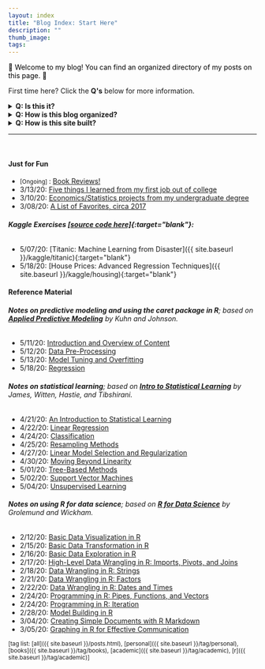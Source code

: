```yaml
---
layout: index
title: "Blog Index: Start Here"
description: ""
thumb_image: 
tags: 
---
```


:balloon: <span style = "color:black">Welcome to my blog! You can find an organized directory of my posts on this page. </span>:balloon:

First time here? Click the **Q's** below for more information.

<details closed>
	<summary style="cursor: pointer"><strong>Q: Is this it?</strong></summary><p markdown="block">
Yes. I wanted to make this website minimal and easy to navigate, so there are only two main pages: the home page, which provides an introduction, and this blog index, which links out to everything else.
</p></details>

<details closed>
	<summary style="cursor: pointer"><strong>Q: How is this blog organized?</strong></summary><p markdown="block">
    
I have a couple of personal posts in the "Just for Fun" section below (along with the few Kaggle competitions I've entered), but the majority of my effort has gone toward taking notes on the statistics and programming textbooks that I have been reading. I've found that writing these notes helps solidify my knowledge and serves as a useful reference in the likely scenario that I want to refer back to the information. 
</p></details>

<details closed>
	<summary style="cursor: pointer"><strong>Q: How is this site built? </strong></summary><p markdown="block">

###### This website is built with [Jekyll](https://jekyllrb.com){:target="blank"} and hosted on Github Pages in [this repository](https://github.com/panthonies/site/tree/chalk){:target="blank"}.

I've made a number of changes to the [original theme](http://chalk.nielsenramon.com){:target="blank"} in order to keep the site minimalistic and easy on the eyes.
</p></details>

---
<br>

#### <span class="boxheader">Just for Fun</span>

* <small>\[Ongoing] </small>: [Book Reviews!](book-reviews-recommendations)
* 3/13/20: [Five things I learned from my first job out of college](five-things-i-learned)
* 3/10/20: [Economics/Statistics projects from my undergraduate degree](previous-quantitative-work)
* 3/08/20: [A List of Favorites, circa 2017](favorites-circa-2017)

###### **Kaggle Exercises [[source code here]](https://github.com/panthonies/kaggle){:target="blank"}:**

* 5/07/20: [Titanic: Machine Learning from Disaster]({{ site.baseurl }}/kaggle/titanic){:target="blank"}
* 5/18/20: [House Prices: Advanced Regression Techniques]({{ site.baseurl }}/kaggle/housing){:target="blank"}

#### <span class="boxheader">Reference Material</span> 

###### **Notes on predictive modeling and using the *caret* package in R**; based on [**Applied Predictive Modeling**](http://appliedpredictivemodeling.com) by Kuhn and Johnson. 

* 5/11/20: [Introduction and Overview of Content](intro-predictive-modeling)
* 5/12/20: [Data Pre-Processing](data-preprocessing)
* 5/13/20: [Model Tuning and Overfitting](overfitting-tuning)
* 5/18/20: [Regression](apm-regression)

###### **Notes on statistical learning**; based on [**Intro to Statistical Learning**](http://faculty.marshall.usc.edu/gareth-james/ISL/) by James, Witten, Hastie, and Tibshirani. 

* 4/21/20: [An Introduction to Statistical Learning](intro-statistical-learning)
* 4/22/20: [Linear Regression](linear-regression)
* 4/24/20: [Classification](classification)
* 4/25/20: [Resampling Methods](resampling-methods)
* 4/27/20: [Linear Model Selection and Regularization](linear-model-selection-regularization)
* 4/30/20: [Moving Beyond Linearity](moving-beyond-linearity)
* 5/01/20: [Tree-Based Methods](tree-based-methods)
* 5/02/20: [Support Vector Machines](support-vector-machines)
* 5/04/20: [Unsupervised Learning](unsupervised-learning)

###### **Notes on using R for data science**; based on [**R for Data Science**](https://r4ds.had.co.nz/index.html) by Grolemund and Wickham.

* 2/12/20: [Basic Data Visualization in R](data-visualisation-r)
* 2/15/20: [Basic Data Transformation in R](data-transformation-r)
* 2/16/20: [Basic Data Exploration in R](data-exploration-r)
* 2/17/20: [High-Level Data Wrangling in R: Imports, Pivots, and Joins](data-wrangling-high-level-r)
* 2/18/20: [Data Wrangling in R: Strings](data-wrangling-strings-r)
* 2/21/20: [Data Wrangling in R: Factors](data-wrangling-factors-r)
* 2/22/20: [Data Wrangling in R: Dates and Times](data-wrangling-date-time-r)
* 2/24/20: [Programming in R: Pipes, Functions, and Vectors](programming-r-1)
* 2/24/20: [Programming in R: Iteration](programming-r-2)
* 2/28/20: [Model Building in R](modeling-r)
* 3/04/20: [Creating Simple Documents with R Markdown](r-markdown)
* 3/05/20: [Graphing in R for Effective Communication](graphics-for-communication-r)

<small>[tag list:  [all]({{ site.baseurl }}/posts.html), [personal]({{ site.baseurl }}/tag/personal), [books]({{ site.baseurl }}/tag/books), [academic]({{ site.baseurl }}/tag/academic), [r]({{ site.baseurl }}/tag/academic)]</small>
